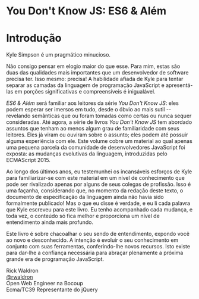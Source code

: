 # You Don't Know JS: ES6 & Além
# Introdução

Kyle Simpson é um pragmático minucioso. 

Não consigo pensar em elogio maior do que esse. Para mim, estas são duas das qualidades mais importantes que um desenvolvedor de software precisa ter. Isso mesmo: precisa! A habilidade afiada de Kyle para tentar separar as camadas da linguagem de programação JavaScript e apresentá-las em porções significativas e compreensíveis é inigualável.


*ES6 & Além* será familiar aos leitores da série *You Don't Know JS*: eles podem esperar ser imersos em tudo, desde o óbvio ao mais sutil -- revelando semânticas que ou foram tomadas como certas ou nunca sequer consideradas. Até agora, a série de livros *You Don't Know JS* tem abordado assuntos que tenham ao menos algum grau de familiaridade com seus leitores. Eles já viram ou ouviram sobre o assunto; eles podem até possuir alguma experiência com ele. Este volume cobre um material ao qual apenas uma pequena parcela da comunidade de desenvolvedores JavaScript foi exposta: as mudanças evolutivas da linguagem, introduzidas pelo ECMAScript 2015.

Ao longo dos últimos anos, eu testemunhei os incansáveis esforços de Kyle para familiarizar-se com este material em um nível de conhecimento que pode ser rivalizado apenas por alguns de seus colegas de profissão. Isso é uma façanha, considerando que, no momento da redação deste texto, o documento de especificação da linguagem ainda não havia sido formalmente publicado! Mas o que eu disse é verdade, e eu li cada palavra que Kyle escreveu para este livro. Eu tenho acompanhado cada mudança, e toda vez, o conteúdo só fica melhor e proporciona um nível de entendimento ainda mais profundo. 


Este livro é sobre chacoalhar o seu sendo de entendimento, expondo você ao novo e desconhecido. A intenção é evoluir o seu conhecimento em conjunto com suas ferramentas, conferindo-lhe novos recursos. Isto existe para dar-lhe a confiança necessária para abraçar plenamente a próxima grande era de programação JavaScript.

Rick Waldron<br>
[@rwaldron](http://twitter.com/rwaldron)<br>
Open Web Engineer na Bocoup<br>
Ecma/TC39 Representante do jQuery
